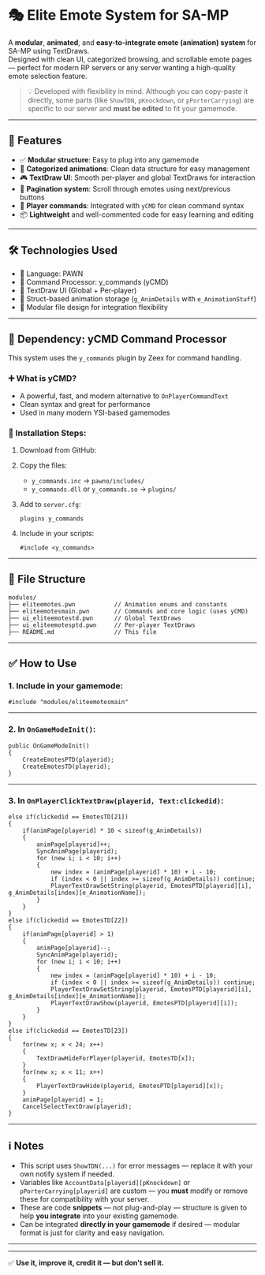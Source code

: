 # 🎭 Elite Emote System for SA-MP

A **modular**, **animated**, and **easy-to-integrate emote (animation) system** for SA-MP using TextDraws.  
Designed with clean UI, categorized browsing, and scrollable emote pages — perfect for modern RP servers or any server wanting a high-quality emote selection feature.

> 💡 Developed with flexibility in mind. Although you can copy-paste it directly, some parts (like `ShowTDN`, `pKnockdown`, or `pPorterCarrying`) are specific to our server and **must be edited** to fit your gamemode.

---

## 🌟 Features

- ✅ **Modular structure**: Easy to plug into any gamemode  
- 🧠 **Categorized animations**: Clean data structure for easy management  
- 🎮 **TextDraw UI**: Smooth per-player and global TextDraws for interaction  
- 🔁 **Pagination system**: Scroll through emotes using next/previous buttons  
- 💬 **Player commands**: Integrated with `yCMD` for clean command syntax  
- 📦 **Lightweight** and well-commented code for easy learning and editing

---

## 🛠 Technologies Used

- 🔹 Language: PAWN  
- 🔹 Command Processor: y_commands (yCMD) 
- 🔹 TextDraw UI (Global + Per-player)  
- 🔹 Struct-based animation storage (`g_AnimDetails` with `e_AnimationStuff`)  
- 🔹 Modular file design for integration flexibility

---

## 🧩 Dependency: yCMD Command Processor

This system uses the `y_commands` plugin by Zeex for command handling.

### ➕ What is yCMD?

- A powerful, fast, and modern alternative to `OnPlayerCommandText`  
- Clean syntax and great for performance  
- Used in many modern YSI-based gamemodes

### 🔧 Installation Steps:

1. Download from GitHub:  

2. Copy the files:
   - `y_commands.inc` → `pawno/includes/`
   - `y_commands.dll` or `y_commands.so` → `plugins/`

3. Add to `server.cfg`:
   ```
   plugins y_commands
   ```

4. Include in your scripts:
   ```pawn
   #include <y_commands>
   ```

---

## 📁 File Structure

```
modules/
├── eliteemotes.pwn           // Animation enums and constants
├── eliteemotesmain.pwn       // Commands and core logic (uses yCMD)
├── ui_eliteemotestd.pwn      // Global TextDraws
├── ui_eliteemotesptd.pwn     // Per-player TextDraws
├── README.md                 // This file
```

---

## ✅ How to Use

### 1. Include in your gamemode:

```pawn
#include "modules/eliteemotesmain"
```

---

### 2. In `OnGameModeInit()`:

```pawn
public OnGameModeInit()
{
    CreateEmotesPTD(playerid);
    CreateEmotesTD(playerid);
}
```

---

### 3. In `OnPlayerClickTextDraw(playerid, Text:clickedid)`:

```pawn
else if(clickedid == EmotesTD[21])
{
    if(animPage[playerid] * 10 < sizeof(g_AnimDetails)) 
    {
        animPage[playerid]++;
        SyncAnimPage(playerid);
        for (new i; i < 10; i++)
        {
            new index = (animPage[playerid] * 10) + i - 10;
            if (index < 0 || index >= sizeof(g_AnimDetails)) continue;
            PlayerTextDrawSetString(playerid, EmotesPTD[playerid][i], g_AnimDetails[index][e_AnimationName]);
        }
    }
}
else if(clickedid == EmotesTD[22])
{
    if(animPage[playerid] > 1) 
    {
        animPage[playerid]--;
        SyncAnimPage(playerid);
        for (new i; i < 10; i++) 
        {
            new index = (animPage[playerid] * 10) + i - 10;
            if (index < 0 || index >= sizeof(g_AnimDetails)) continue;
            PlayerTextDrawSetString(playerid, EmotesPTD[playerid][i], g_AnimDetails[index][e_AnimationName]);
            PlayerTextDrawShow(playerid, EmotesPTD[playerid][i]);
        }
    }
}
else if(clickedid == EmotesTD[23]) 
{
    for(new x; x < 24; x++)
    {
        TextDrawHideForPlayer(playerid, EmotesTD[x]);
    }
    for(new x; x < 11; x++)
    {
        PlayerTextDrawHide(playerid, EmotesPTD[playerid][x]);
    }
    animPage[playerid] = 1;
    CancelSelectTextDraw(playerid);
}
```

---

## ℹ️ Notes

- This script uses `ShowTDN(...)` for error messages — replace it with your own notify system if needed.
- Variables like `AccountData[playerid][pKnockdown]` or `pPorterCarrying[playerid]` are custom — you **must** modify or remove these for compatibility with your server.
- These are code **snippets** — not plug-and-play — structure is given to help **you integrate** into your existing gamemode.
- Can be integrated **directly in your gamemode** if desired — modular format is just for clarity and easy navigation.

---


---

✅ **Use it, improve it, credit it — but don't sell it.**
